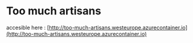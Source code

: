 # Too much artisans

accesible here : [http://too-much-artisans.westeurope.azurecontainer.io](http://too-much-artisans.westeurope.azurecontainer.io)
